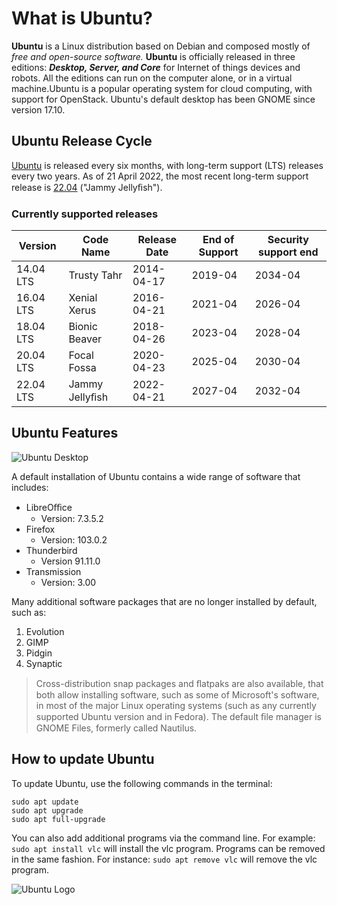 # What is Ubuntu?

**Ubuntu** is a Linux distribution based on Debian and composed mostly of *free and open-source software.*
**Ubuntu** is officially released in three editions: ***Desktop, Server, and Core*** for Internet of things devices and
robots. All the editions can run on the computer alone, or in a virtual machine.Ubuntu is a popular
operating system for cloud computing, with support for OpenStack. Ubuntu's default desktop has been
GNOME since version 17.10.

## Ubuntu Release Cycle

[Ubuntu](https://ubuntu.com/) is released every six months, with long-term support (LTS) releases every two years. As of 21 April
2022, the most recent long-term support release is [22.04](https://ubuntu.com/download/desktop) ("Jammy Jellyﬁsh").


### Currently supported releases

| Version    | Code Name      | Release Date | End of Support | Security support end |
| ---------- | -------------- | ------------ | -------------- | -------------------- |
| 14.04 LTS  | Trusty Tahr    | 2014-04-17   | 2019-04        | 2034-04              |
| 16.04  LTS | Xenial Xerus   | 2016-04-21   | 2021-04        | 2026-04              |
| 18.04  LTS | Bionic Beaver  | 2018-04-26   | 2023-04        | 2028-04              |
| 20.04  LTS | Focal Fossa    | 2020-04-23   | 2025-04        | 2030-04              |
| 22.04  LTS | Jammy Jellyﬁsh | 2022-04-21   | 2027-04        | 2032-04              |

## Ubuntu Features

![Ubuntu Desktop](whatisubuntu/whatisubuntu/ubuntu-desktop.png)

A default installation of Ubuntu contains a wide range of software that includes:
* LibreOﬃce
  * Version: 7.3.5.2
* Firefox
  * Version: 103.0.2
* Thunderbird
  * Version 91.11.0
* Transmission
  * Version: 3.00

Many additional software packages that are no longer installed by default, such as:
1. Evolution
2. GIMP
3. Pidgin
4. Synaptic


> Cross-distribution snap packages and ﬂatpaks are also available, that both allow installing software,
such as some of Microsoft's software, in most of the major Linux operating systems (such as any
currently supported Ubuntu version and in Fedora). The default ﬁle manager is GNOME Files,
formerly called Nautilus.

## How to update Ubuntu

To update Ubuntu, use the following commands in the terminal:

```
sudo apt update
sudo apt upgrade
sudo apt full-upgrade
```

You can also add additional programs via the command line. For example: `sudo apt install vlc` will
install the vlc program. Programs can be removed in the same fashion. For instance: `sudo apt remove
vlc` will remove the vlc program.

![Ubuntu Logo](whatisubuntu/whatisubuntu/ubuntu-logo.png)